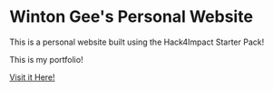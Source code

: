# Winton Gee's Personal Website

This is a personal website built using the Hack4Impact Starter Pack!

This is my portfolio!

[Visit it Here!](https://WintonGee.github.io)
